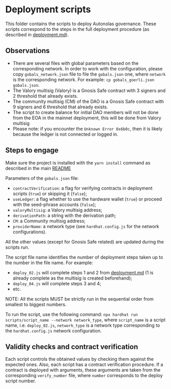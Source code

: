 # Deployment scripts
This folder contains the scripts to deploy Autonolas governance. These scripts correspond to the steps in the full deployment procedure (as described in [deployment.md](https://github.com/valory-xyz/autonolas-governance/blob/main/docs/deployment.md)).

## Observations
- There are several files with global parameters based on the corresponding network. In order to work with the configuration, please copy `gobals_network.json` file to file the `gobals.json` one, where `network` is the corresponding network. For example: `cp gobals_goerli.json gobals.json`.
- The Valory multisig (Valory) is a Gnosis Safe contract with 3 signers and 2 threshold that already exists.
- The community multisig (CM) of the DAO is a Gnosis Safe contract with 9 signers and 6 threshold that already exists.
- The script to create balance for initial DAO members will not be done from the EOA in the mainnet deployment, this will be done from Valory multisig
- Please note: if you encounter the `Unknown Error 0x6b0c`, then it is likely because the ledger is not connected or logged in.

## Steps to engage
Make sure the project is installed with the `yarn install` command as described in the main [README](https://github.com/valory-xyz/autonolas-governance/blob/main/README.md)

Parameters of the `gobals.json` file:
- `contractVerification`: a flag for verifying contracts in deployment scripts (`true`) or skipping it (`false`);
- `useLedger`: a flag whether to use the hardware wallet (`true`) or proceed with the seed-phrase accounts (`false`);
- `valoryMultisig`: a Valory multisig address;
- `derivationPath`: a string with the derivation path;
- `CM`: a Community multisig address;
- `providerName`: a network type (see `hardhat.config.js` for the network configurations).

All the other values (except for Gnosis Safe related) are updated during the scripts run.

The script file name identifies the number of deployment steps taken up to the number in the file name. For example:
- `deploy_02.js` will complete steps 1 and 2 from [deployment.md](https://github.com/valory-xyz/autonolas-governance/blob/main/docs/deployment.md) (1 is already complete as the multisig is created beforehand);
- `deploy_04.js` will complete steps 3 and 4;
- etc.

NOTE: All the scripts MUST be strictly run in the sequential order from smallest to biggest numbers.

To run the script, use the following command:
`npx hardhat run scripts/script_name --network network_type`,
where `script_name` is a script name, i.e. `deploy_02.js`, `network_type` is a network type corresponding to the `hardhat.config.js` network configuration.

## Validity checks and contract verification
Each script controls the obtained values by checking them against the expected ones. Also, each script has a contract verification procedure.
If a contract is deployed with arguments, these arguments are taken from the corresponding `verify_number` file, where `number` corresponds to the deploy script number.







